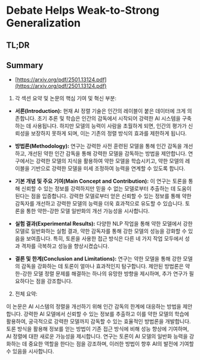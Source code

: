 # Debate Helps Weak-to-Strong Generalization
## TL;DR
## Summary
- [https://arxiv.org/pdf/2501.13124.pdf](https://arxiv.org/pdf/2501.13124.pdf)

1. 각 섹션 요약 및 논문의 핵심 기여 및 혁신 부분:

- **서론(Introduction):** 현재 AI 정렬 기술은 인간의 레이블이 붙은 데이터에 크게 의존합니다. 초기 추론 및 학습은 인간의 감독에서 시작되어 강력한 AI 시스템을 구축하는 데 사용됩니다. 하지만 모델의 능력이 사람을 초월하게 되면, 인간의 평가가 신뢰성을 보장하지 못하게 되며, 이는 기존의 정렬 방식의 효과를 제한하게 됩니다.

- **방법론(Methodology):** 연구는 강력한 사전 훈련된 모델을 통해 인간 감독을 개선하고, 개선된 약한 인간 감독을 통해 강력한 모델을 감독하는 방법을 제안합니다. 연구에서는 강력한 모델의 지식을 활용하여 약한 모델을 학습시키고, 약한 모델의 레이블을 기반으로 강력한 모델을 미세 조정하여 능력을 연계할 수 있도록 합니다.

- **기본 개념 및 주요 기여(Main Concept and Contribution):** 이 연구는 토론을 통해 신뢰할 수 있는 정보를 강력하지만 믿을 수 없는 모델로부터 추출하는 데 도움이 된다는 점을 입증합니다. 강력한 모델로부터 얻은 신뢰할 수 있는 정보를 통해 약한 감독자를 개선하고 강력한 모델의 능력을 더욱 효과적으로 유도할 수 있습니다. 토론을 통한 약한-강한 모델 일반화의 개선 가능성을 시사합니다.

- **실험 결과(Experimental Results):** 다양한 NLP 작업을 통해 약한 모델에서 강한 모델로 일반화하는 실험 결과, 약한 감독자를 통해 강한 모델의 성능을 강화할 수 있음을 보여줍니다. 특히, 토론을 사용한 접근 방식은 다른 네 가지 작업 모두에서 성과 격차를 극복하고 성능을 향상시켰습니다.

- **결론 및 한계(Conclusion and Limitations):** 연구는 약한 모델을 통해 강한 모델의 감독을 강화하는 데 토론이 얼마나 효과적인지 탐구합니다. 제안된 방법론은 약한-강한 모델 정렬 문제를 해결하는 하나의 유망한 방향을 제시하며, 추가 연구가 필요하다는 점을 강조합니다.

2. 전체 요약:

이 논문은 AI 시스템의 정렬을 개선하기 위해 인간 감독의 한계에 대응하는 방법을 제안합니다. 강력한 AI 모델에서 신뢰할 수 있는 정보를 추출하고 이를 약한 모델의 학습에 활용하여, 궁극적으로 강력한 모델까지 감독할 수 있는 효율적인 방법론을 개발합니다. 토론 방식을 활용해 정보를 얻는 방법이 기존 접근 방식에 비해 성능 향상에 기여하며, AI 정렬에 대한 새로운 가능성을 제시합니다. 연구는 토론이 AI 모델의 일반화 능력을 강화하는 데 중요한 역할을 한다는 점을 강조하며, 이러한 방법이 향후 AI의 발전에 기여할 수 있음을 시사합니다.